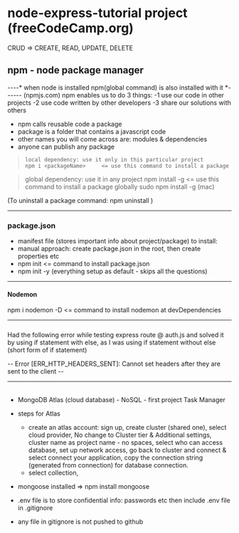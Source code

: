 # node-express-tutorial project (freeCodeCamp.org)
CRUD => CREATE, READ, UPDATE, DELETE

## npm - node package manager
----* when node is installed npm(global command) is also installed with it *------ (npmjs.com)
              npm enables us to do 3 things:
-1 use our code in other projects
-2 use code written by other developers
-3 share our solutions with others

* npm calls reusable code a package
* package is a folder that contains a javascript code
* other names you will come across are: modules & dependencies
* anyone can publish any package 


>     local dependency: use it only in this particular project
>     npm i <packageName>     <= use this command to install a package

> global dependency: use it in any project
  npm install -g <packageName>        <= use this command to install a package globally
  sudo npm install -g <packageName>    (mac)

  (To uninstall a package command: npm uninstall <packageName>)

--------------
### package.json
   - manifest file (stores important info about project/package)
        to install:
   - manual approach: create package.json in the root, then create properties etc
   - npm init   <= command to install package.json
   - npm init -y (everything setup as default - skips all the questions)

-----------------
#### Nodemon
npm i nodemon -D    <= command to install nodemon at devDependencies

------------------
##### 

Had the following error while testing express route @ auth.js and solved it by using if statement with else, as I was using if statement without else (short form of if statement)
  
-- Error [ERR_HTTP_HEADERS_SENT]: Cannot set headers after they are sent to the client --

-------------------
######
- MongoDB  Atlas (cloud database) - NoSQL              - first project Task Manager
- steps for Atlas
    * create an atlas account: sign up, create cluster (shared one), select cloud provider, No change to Cluster tier & Additional settings, cluster name as project name - no spaces, select who can access database, set up network access, go back to cluster and connect & select connect your application, copy the connection string (generated from connection) for database connection.
    * select collection, 

- mongoose installed => npm install mongoose
- .env file is to store confidential info: passwords etc then include .env file in .gitignore
- any file in gitignore is not pushed to github
